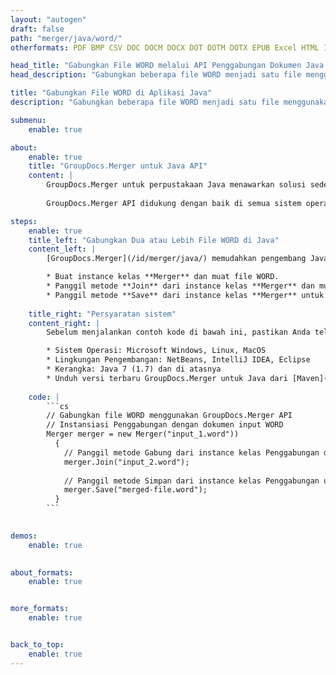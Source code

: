 ```yaml
---
layout: "autogen"
draft: false
path: "merger/java/word/"
otherformats: PDF BMP CSV DOC DOCM DOCX DOT DOTM DOTX EPUB Excel HTML Image MHT MHTML ODP ODS ODT OTP OTT PDF PNG POTM POTX PPS PPSM PPSX PPT PPTM PPTX PS RTF TEX TIF TIFF TSV TXT VDX Visio VSDM VSDX VSSX VSSM VSTM VSTX VSX VTX Web Worksheet XLAM XLS XLSB XLSM XLSX XLT XLTM XLTX XPS 

head_title: "Gabungkan File WORD melalui API Penggabungan Dokumen Java & J2SE"
head_description: "Gabungkan beberapa file WORD menjadi satu file menggunakan API penggabungan dokumen Java dengan semua data, gaya, dan pemformatan sebagai dokumen sumber."

title: "Gabungkan File WORD di Aplikasi Java"
description: "Gabungkan beberapa file WORD menjadi satu file menggunakan API penggabungan dokumen Java. Gabungkan halaman atau rentang halaman yang dipilih dari berbagai dokumen sumber menjadi satu dokumen hasil dengan semua data, gaya, dan pemformatan sebagai dokumen sumber."

submenu:
    enable: true

about:
    enable: true
    title: "GroupDocs.Merger untuk Java API"
    content: |
        GroupDocs.Merger untuk perpustakaan Java menawarkan solusi sederhana untuk menggabungkan & membagi dengan aman antara berbagai format dokumen termasuk PDF, Microsoft Office (WORD, Excel, PowerPoint, OneNote), OpenDocument, HTML, gambar dan banyak lainnya dalam aplikasi .NET. Dengan menambahkan hanya beberapa baris kode, lakukan beberapa operasi dokumen seperti memindahkan, menghapus, memutar, menukar, mengekstrak, atau mengubah orientasi halaman di dalam dokumen. API penggabungan dokumen juga mendukung pratinjau halaman dokumen sebagai gambar untuk menganalisis struktur dokumen, pemformatan, dan konten pada halaman.
        
        GroupDocs.Merger API didukung dengan baik di semua sistem operasi utama dan versi Java termasuk J2SE 7.0 (1.7), J2SE 8.0 (1.8) dan Java 10.

steps:
    enable: true
    title_left: "Gabungkan Dua atau Lebih File WORD di Java"
    content_left: |
        [GroupDocs.Merger](/id/merger/java/) memudahkan pengembang Java untuk menggabungkan beberapa file WORD dengan menerapkan beberapa langkah mudah.

        * Buat instance kelas **Merger** dan muat file WORD.
        * Panggil metode **Join** dari instance kelas **Merger** dan muat file WORD lainnya.
        * Panggil metode **Save** dari instance kelas **Merger** untuk menyimpan dokumen yang digabungkan.
        
    title_right: "Persyaratan sistem"
    content_right: |
        Sebelum menjalankan contoh kode di bawah ini, pastikan Anda telah menginstal prasyarat berikut di sistem Anda.

        * Sistem Operasi: Microsoft Windows, Linux, MacOS
        * Lingkungan Pengembangan: NetBeans, IntelliJ IDEA, Eclipse
        * Kerangka: Java 7 (1.7) dan di atasnya
        * Unduh versi terbaru GroupDocs.Merger untuk Java dari [Maven](https://repository.groupdocs.com/webapp/#/artifacts/browse/tree/General/repo/com/groupdocs/groupdocs-merger)
        
    code: |
        ```cs
        // Gabungkan file WORD menggunakan GroupDocs.Merger API
        // Instansiasi Penggabungan dengan dokumen input WORD
        Merger merger = new Merger("input_1.word"))
          {
            // Panggil metode Gabung dari instance kelas Penggabungan dan lewati jalur dokumen sumber kedua
            merger.Join("input_2.word");
            
            // Panggil metode Simpan dari instance kelas Penggabungan untuk menyimpan dokumen yang digabungkan
            merger.Save("merged-file.word");
          }
        ```
        

demos:
    enable: true
        

about_formats:
    enable: true


more_formats:
    enable: true


back_to_top:
    enable: true
---
```

